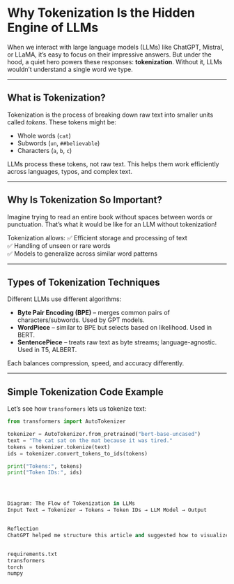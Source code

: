 # Why Tokenization Is the Hidden Engine of LLMs

When we interact with large language models (LLMs) like ChatGPT, Mistral, or LLaMA, it’s easy to focus on their impressive answers. But under the hood, a quiet hero powers these responses: **tokenization**. Without it, LLMs wouldn’t understand a single word we type.

---

## What is Tokenization?

Tokenization is the process of breaking down raw text into smaller units called *tokens*. These tokens might be:
- Whole words (`cat`)
- Subwords (`un`, `##believable`)
- Characters (`a`, `b`, `c`)

LLMs process these tokens, not raw text. This helps them work efficiently across languages, typos, and complex text.

---

## Why Is Tokenization So Important?

Imagine trying to read an entire book without spaces between words or punctuation. That’s what it would be like for an LLM without tokenization!

Tokenization allows:
✅ Efficient storage and processing of text  
✅ Handling of unseen or rare words  
✅ Models to generalize across similar word patterns  

---

## Types of Tokenization Techniques

Different LLMs use different algorithms:
- **Byte Pair Encoding (BPE)** – merges common pairs of characters/subwords. Used by GPT models.
- **WordPiece** – similar to BPE but selects based on likelihood. Used in BERT.
- **SentencePiece** – treats raw text as byte streams; language-agnostic. Used in T5, ALBERT.

Each balances compression, speed, and accuracy differently.

---

## Simple Tokenization Code Example

Let’s see how `transformers` lets us tokenize text:

```python
from transformers import AutoTokenizer

tokenizer = AutoTokenizer.from_pretrained("bert-base-uncased")
text = "The cat sat on the mat because it was tired."
tokens = tokenizer.tokenize(text)
ids = tokenizer.convert_tokens_to_ids(tokens)

print("Tokens:", tokens)
print("Token IDs:", ids)




Diagram: The Flow of Tokenization in LLMs
Input Text → Tokenizer → Tokens → Token IDs → LLM Model → Output


Reflection
ChatGPT helped me structure this article and suggested how to visualize the tokenization flow.


requirements.txt
transformers
torch
numpy
